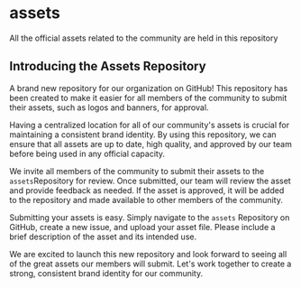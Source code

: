 # assets
All the official assets  related to the community are  held in this repository


## Introducing the Assets Repository

A brand new repository for our organization on GitHub! This repository has been created to make it easier for all members of the community to submit their assets, such as logos and banners, for approval.

Having a centralized location for all of our community's assets is crucial for maintaining a consistent brand identity. By using this repository, we can ensure that all assets are up to date, high quality, and approved by our team before being used in any official capacity.

We invite all members of the community to submit their assets to the ```assets```Repository for review. Once submitted, our team will review the asset and provide feedback as needed. If the asset is approved, it will be added to the repository and made available to other members of the community.

Submitting your assets is easy. Simply navigate to the ```assets``` Repository on GitHub, create a new issue, and upload your asset file. Please include a brief description of the asset and its intended use.

We are excited to launch this new repository and look forward to seeing all of the great assets our members will submit. Let's work together to create a strong, consistent brand identity for our community.

